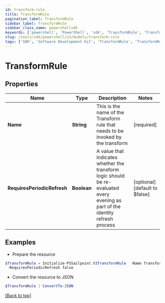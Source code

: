 ```yaml
---
id: transform-rule
title: TransformRule
pagination_label: TransformRule
sidebar_label: TransformRule
sidebar_class_name: powershellsdk
keywords: ['powershell', 'PowerShell', 'sdk', 'TransformRule', 'TransformRule'] 
slug: /tools/sdk/powershell/v3/models/transform-rule
tags: ['SDK', 'Software Development Kit', 'TransformRule', 'TransformRule']
---
```



# TransformRule

## Properties

Name | Type | Description | Notes
------------ | ------------- | ------------- | -------------
**Name** | **String** | This is the name of the Transform rule that needs to be invoked by the transform | [required]
**RequiresPeriodicRefresh** | **Boolean** | A value that indicates whether the transform logic should be re-evaluated every evening as part of the identity refresh process | [optional] [default to $false]

## Examples

- Prepare the resource
```powershell
$TransformRule = Initialize-PSSailpoint.V3TransformRule  -Name Transform Calculation Rule `
 -RequiresPeriodicRefresh false
```

- Convert the resource to JSON
```powershell
$TransformRule | ConvertTo-JSON
```


[[Back to top]](#) 

